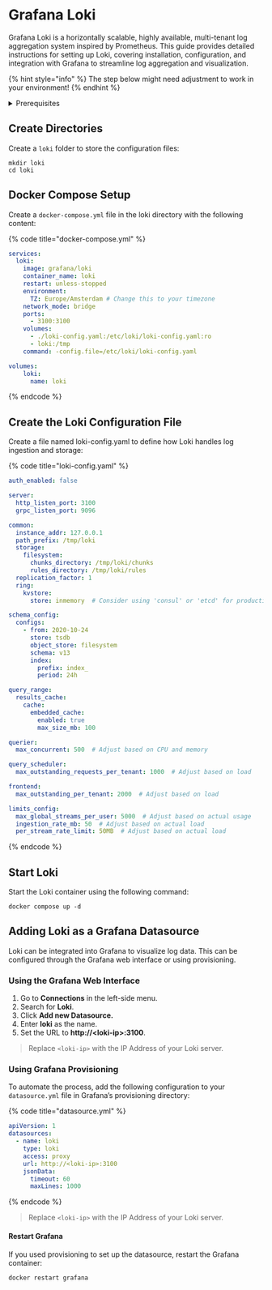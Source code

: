 # Grafana Loki

Grafana Loki is a horizontally scalable, highly available, multi-tenant log aggregation system inspired by Prometheus. This guide provides detailed instructions for setting up Loki, covering installation, configuration, and integration with Grafana to streamline log aggregation and visualization.

{% hint style="info" %}
The step below might need adjustment to work in your environment!
{% endhint %}

<details>

<summary>Prerequisites</summary>

* Docker installed on your server

</details>

## Create Directories

Create a `loki` folder to store the configuration files:

```shell
mkdir loki
cd loki
```

## Docker Compose Setup

Create a `docker-compose.yml` file in the loki directory with the following content:

{% code title="docker-compose.yml" %}
```yaml
services:
  loki:
    image: grafana/loki
    container_name: loki
    restart: unless-stopped
    environment:
      TZ: Europe/Amsterdam # Change this to your timezone
    network_mode: bridge
    ports:
      - 3100:3100
    volumes:
      - ./loki-config.yaml:/etc/loki/loki-config.yaml:ro
      - loki:/tmp
    command: -config.file=/etc/loki/loki-config.yaml

volumes:
    loki:
      name: loki
```
{% endcode %}

## Create the Loki Configuration File

Create a file named loki-config.yaml to define how Loki handles log ingestion and storage:

{% code title="loki-config.yaml" %}
```yaml
auth_enabled: false

server:
  http_listen_port: 3100
  grpc_listen_port: 9096

common:
  instance_addr: 127.0.0.1
  path_prefix: /tmp/loki
  storage:
    filesystem:
      chunks_directory: /tmp/loki/chunks
      rules_directory: /tmp/loki/rules
  replication_factor: 1
  ring:
    kvstore:
      store: inmemory  # Consider using 'consul' or 'etcd' for production

schema_config:
  configs:
    - from: 2020-10-24
      store: tsdb
      object_store: filesystem
      schema: v13
      index:
        prefix: index_
        period: 24h

query_range:
  results_cache:
    cache:
      embedded_cache:
        enabled: true
        max_size_mb: 100

querier:
  max_concurrent: 500  # Adjust based on CPU and memory

query_scheduler:
  max_outstanding_requests_per_tenant: 1000  # Adjust based on load

frontend:
  max_outstanding_per_tenant: 2000  # Adjust based on load

limits_config:
  max_global_streams_per_user: 5000  # Adjust based on actual usage
  ingestion_rate_mb: 50  # Adjust based on actual load
  per_stream_rate_limit: 50MB  # Adjust based on actual load
```
{% endcode %}

## Start Loki

Start the Loki container using the following command:

```shell
docker compose up -d
```

## Adding Loki as a Grafana Datasource

Loki can be integrated into Grafana to visualize log data. This can be configured through the Grafana web interface or using provisioning.

### Using the Grafana Web Interface

1. Go to **Connections** in the left-side menu.
2. Search for **Loki**.
3. Click **Add new Datasource.**
4. Enter **loki** as the name.
5. Set the URL to **http://\<loki-ip>:3100**.

> Replace `<loki-ip>` with the IP Address of your Loki server.

### Using Grafana Provisioning

To automate the process, add the following configuration to your `datasource.yml` file in Grafana’s provisioning directory:

{% code title="datasource.yml" %}
```yaml
apiVersion: 1
datasources:
  - name: loki
    type: loki
    access: proxy
    url: http://<loki-ip>:3100
    jsonData:
      timeout: 60
      maxLines: 1000
```
{% endcode %}

> Replace `<loki-ip>` with the IP Address of your Loki server.

#### Restart Grafana

If you used provisioning to set up the datasource, restart the Grafana container:

```
docker restart grafana
```
